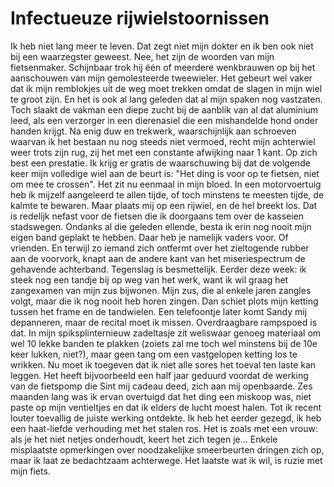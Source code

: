 # Infectueuze rijwielstoornissen

Ik heb niet lang meer te leven. Dat zegt niet mijn dokter en ik ben ook niet bij een waarzegster geweest. Nee, het zijn de woorden van mijn fietsenmaker. Schijnbaar trok hij één of meerdere wenkbrauwen op bij het aanschouwen van mijn gemolesteerde tweewieler. Het gebeurt wel vaker dat ik mijn remblokjes uit de weg moet trekken omdat de slagen in mijn wiel te groot zijn. En het is ook al lang geleden dat al mijn spaken nog vastzaten. Toch slaakt de vakman een diepe zucht bij de aanblik van al dat aluminium leed, als een verzorger in een dierenasiel die een mishandelde hond onder handen krijgt.
Na enig duw en trekwerk, waarschijnlijk aan schroeven waarvan ik het bestaan nu nog steeds niet vermoed, recht mijn achterwiel weer trots zijn rug, zij het met een constante afwijking naar 1 kant. Op zich best een prestatie. Ik krijg er gratis de waarschuwing bij dat de volgende keer mijn volledige wiel aan de beurt is: "Het ding is voor op te fietsen, niet om mee te crossen".
Het zit nu eenmaal in mijn bloed. In een motorvoertuig heb ik mijzelf aangeleerd te allen tijde, of toch minstens te meesten tijde, de kalmte te bewaren. Maar plaats mij op een rijwiel, en de hel breekt los. Dat is redelijk nefast voor de fietsen die ik doorgaans tem over de kasseien stadswegen.
Ondanks al die geleden ellende, besta ik erin nog nooit mijn eigen band geplakt te hebben. Daar heb je namelijk vaders voor. Of vrienden. En terwijl zo iemand zich ontfermt over het zieltogende rubber aan de voorvork, knapt aan de andere kant van het miseriespectrum de gehavende achterband. Tegenslag is besmettelijk.
Eerder deze week: ik steek nog een tandje bij op weg van het werk, want ik wil graag het zangexamen van mijn zus bijwonen. Mijn zus, die al enkele jaren zangles volgt, maar die ik nog nooit heb horen zingen. Dan schiet plots mijn ketting tussen het frame en de tandwielen. Een telefoontje later komt Sandy mij depanneren, maar de recital moet ik missen. Overdraagbare rampspoed is dat. In mijn spiksplinternieuw zadeltasje zit weliswaar genoeg materiaal om wel 10 lekke banden te plakken (zoiets zal me toch wel minstens bij de 10e keer lukken, niet?), maar geen tang om een vastgelopen ketting los te wrikken.
Nu moet ik toegeven dat ik niet alle sores het toeval ten laste kan leggen. Het heeft bijvoorbeeld een half jaar geduurd voordat de werking van de fietspomp die Sint mij cadeau deed, zich aan mij openbaarde. Zes maanden lang was ik ervan overtuigd dat het ding een miskoop was, niet paste op mijn ventieltjes en dat ik elders de lucht moest halen. Tot ik recent louter toevallig de juiste werking ontdekte.
Ik heb het eerder gezegd, ik heb een haat-liefde verhouding met het stalen ros. Het is zoals met een vrouw: als je het niet netjes onderhoudt, keert het zich tegen je... Enkele misplaatste opmerkingen over noodzakelijke smeerbeurten dringen zich op, maar ik laat ze bedachtzaam achterwege. Het laatste wat ik wil, is ruzie met mijn fiets.